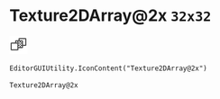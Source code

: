 # Texture2DArray@2x `32x32`
<img src="/img/Texture2DArray@2x.png" width=32 height=32>

``` CSharp
EditorGUIUtility.IconContent("Texture2DArray@2x")
```
```
Texture2DArray@2x
```
